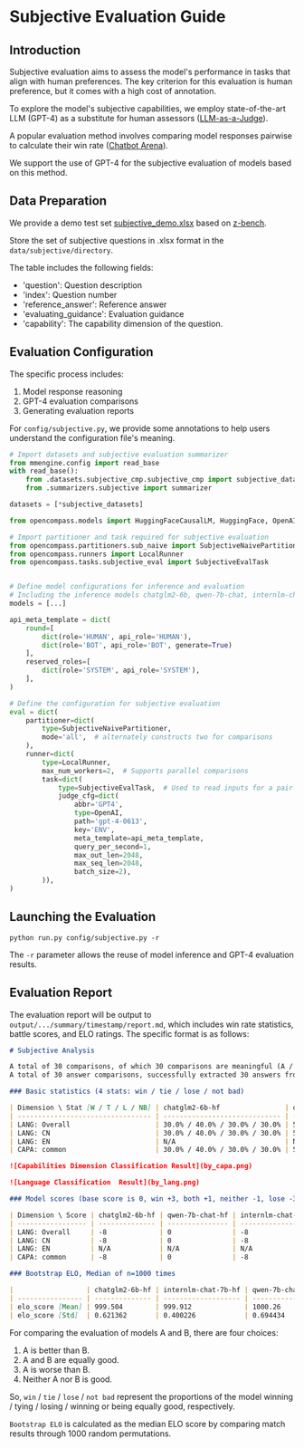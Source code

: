 # Subjective Evaluation Guide

## Introduction

Subjective evaluation aims to assess the model's performance in tasks that align with human preferences. The key criterion for this evaluation is human preference, but it comes with a high cost of annotation.

To explore the model's subjective capabilities, we employ state-of-the-art LLM (GPT-4) as a substitute for human assessors ([LLM-as-a-Judge](https://arxiv.org/abs/2306.05685)).

A popular evaluation method involves comparing model responses pairwise to calculate their win rate ([Chatbot Arena](https://chat.lmsys.org/)).

We support the use of GPT-4 for the subjective evaluation of models based on this method.

## Data Preparation

We provide a demo test set [subjective_demo.xlsx](https://opencompass.openxlab.space/utils/subjective_demo.xlsx) based on [z-bench](https://github.com/zhenbench/z-bench).

Store the set of subjective questions in .xlsx format in the `data/subjective/directory`.

The table includes the following fields:

- 'question': Question description
- 'index': Question number
- 'reference_answer': Reference answer
- 'evaluating_guidance': Evaluation guidance
- 'capability': The capability dimension of the question.

## Evaluation Configuration

The specific process includes:

1. Model response reasoning
2. GPT-4 evaluation comparisons
3. Generating evaluation reports

For `config/subjective.py`, we provide some annotations to help users understand the configuration file's meaning.

```python
# Import datasets and subjective evaluation summarizer
from mmengine.config import read_base
with read_base():
    from .datasets.subjective_cmp.subjective_cmp import subjective_datasets
    from .summarizers.subjective import summarizer

datasets = [*subjective_datasets]

from opencompass.models import HuggingFaceCausalLM, HuggingFace, OpenAI

# Import partitioner and task required for subjective evaluation
from opencompass.partitioners.sub_naive import SubjectiveNaivePartitioner
from opencompass.runners import LocalRunner
from opencompass.tasks.subjective_eval import SubjectiveEvalTask


# Define model configurations for inference and evaluation
# Including the inference models chatglm2-6b, qwen-7b-chat, internlm-chat-7b, and the evaluation model gpt4
models = [...]

api_meta_template = dict(
    round=[
        dict(role='HUMAN', api_role='HUMAN'),
        dict(role='BOT', api_role='BOT', generate=True)
    ],
    reserved_roles=[
        dict(role='SYSTEM', api_role='SYSTEM'),
    ],
)

# Define the configuration for subjective evaluation
eval = dict(
    partitioner=dict(
        type=SubjectiveNaivePartitioner,
        mode='all',  # alternately constructs two for comparisons
    ),
    runner=dict(
        type=LocalRunner,
        max_num_workers=2,  # Supports parallel comparisons
        task=dict(
            type=SubjectiveEvalTask,  # Used to read inputs for a pair of models
            judge_cfg=dict(
                abbr='GPT4',
                type=OpenAI,
                path='gpt-4-0613',
                key='ENV',
                meta_template=api_meta_template,
                query_per_second=1,
                max_out_len=2048,
                max_seq_len=2048,
                batch_size=2),
        )),
)
```

## Launching the Evaluation

```shell
python run.py config/subjective.py -r
```

The `-r` parameter allows the reuse of model inference and GPT-4 evaluation results.

## Evaluation Report

The evaluation report will be output to `output/.../summary/timestamp/report.md`, which includes win rate statistics, battle scores, and ELO ratings. The specific format is as follows:

```markdown
# Subjective Analysis

A total of 30 comparisons, of which 30 comparisons are meaningful (A / B answers inconsistent)
A total of 30 answer comparisons, successfully extracted 30 answers from GPT-4 replies, with an extraction success rate of 100.00%

### Basic statistics (4 stats: win / tie / lose / not bad)

| Dimension \ Stat [W / T / L / NB] | chatglm2-6b-hf                | qwen-7b-chat-hf              | internlm-chat-7b-hf           |
| --------------------------------- | ----------------------------- | ---------------------------- | ----------------------------- |
| LANG: Overall                     | 30.0% / 40.0% / 30.0% / 30.0% | 50.0% / 0.0% / 50.0% / 50.0% | 30.0% / 40.0% / 30.0% / 30.0% |
| LANG: CN                          | 30.0% / 40.0% / 30.0% / 30.0% | 50.0% / 0.0% / 50.0% / 50.0% | 30.0% / 40.0% / 30.0% / 30.0% |
| LANG: EN                          | N/A                           | N/A                          | N/A                           |
| CAPA: common                      | 30.0% / 40.0% / 30.0% / 30.0% | 50.0% / 0.0% / 50.0% / 50.0% | 30.0% / 40.0% / 30.0% / 30.0% |

![Capabilities Dimension Classification Result](by_capa.png)

![Language Classification  Result](by_lang.png)

### Model scores (base score is 0, win +3, both +1, neither -1, lose -3)

| Dimension \ Score | chatglm2-6b-hf | qwen-7b-chat-hf | internlm-chat-7b-hf |
| ----------------- | -------------- | --------------- | ------------------- |
| LANG: Overall     | -8             | 0               | -8                  |
| LANG: CN          | -8             | 0               | -8                  |
| LANG: EN          | N/A            | N/A             | N/A                 |
| CAPA: common      | -8             | 0               | -8                  |

### Bootstrap ELO, Median of n=1000 times

|                  | chatglm2-6b-hf | internlm-chat-7b-hf | qwen-7b-chat-hf |
| ---------------- | -------------- | ------------------- | --------------- |
| elo_score [Mean] | 999.504        | 999.912             | 1000.26         |
| elo_score [Std]  | 0.621362       | 0.400226            | 0.694434        |
```

For comparing the evaluation of models A and B, there are four choices:

1. A is better than B.
2. A and B are equally good.
3. A is worse than B.
4. Neither A nor B is good.

So, `win` / `tie` / `lose` / `not bad` represent the proportions of the model winning / tying / losing / winning or being equally good, respectively.

`Bootstrap ELO` is calculated as the median ELO score by comparing match results through 1000 random permutations.
